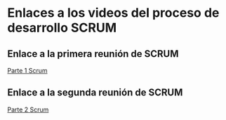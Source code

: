 # Enlaces a los videos del proceso de desarrollo SCRUM

## Enlace a la primera reunión de SCRUM

[Parte 1 Scrum](https://epnecuador-my.sharepoint.com/personal/mateo_morales01_epn_edu_ec/_layouts/15/stream.aspx?id=%2Fpersonal%2Fmateo%5Fmorales01%5Fepn%5Fedu%5Fec%2FDocuments%2FGrabaciones%2FLlamada%20con%20ANDY%20y%202%20m%C3%A1s%2D20230911%5F123308%2DGrabaci%C3%B3n%20de%20la%20reuni%C3%B3n%2Emp4&ga=1)

## Enlace a la segunda reunión de SCRUM

[Parte 2 Scrum](https://epnecuador-my.sharepoint.com/personal/mateo_morales01_epn_edu_ec/_layouts/15/stream.aspx?id=%2Fpersonal%2Fmateo%5Fmorales01%5Fepn%5Fedu%5Fec%2FDocuments%2FGrabaciones%2FLlamada%20con%20ANDY%20y%202%20m%C3%A1s%2D20230911%5F124915%2DGrabaci%C3%B3n%20de%20la%20reuni%C3%B3n%2Emp4&ga=1)
